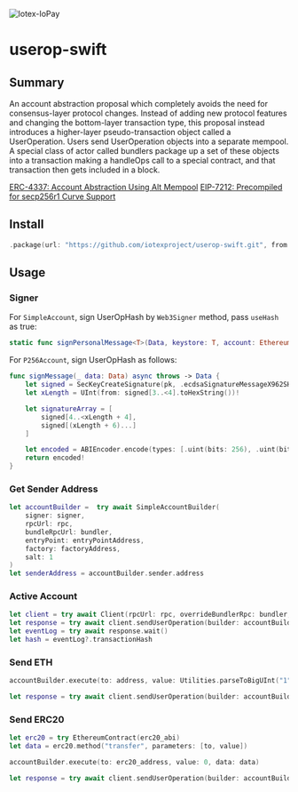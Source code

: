 ![Iotex-IoPay](https://github.com/iotexproject/userop-swift/assets/16026265/46911948-aa87-4fd3-9ddb-0a504f801f3f)


# userop-swift



## Summary
An account abstraction proposal which completely avoids the need for consensus-layer protocol changes. Instead of adding new protocol features and changing the bottom-layer transaction type, this proposal instead introduces a higher-layer pseudo-transaction object called a UserOperation. Users send UserOperation objects into a separate mempool. A special class of actor called bundlers package up a set of these objects into a transaction making a handleOps call to a special contract, and that transaction then gets included in a block.
 
[ERC-4337: Account Abstraction Using Alt Mempool](https://eips.ethereum.org/EIPS/eip-4337)
[EIP-7212: Precompiled for secp256r1 Curve Support](https://eips.ethereum.org/EIPS/eip-7212)

## Install

```swift
.package(url: "https://github.com/iotexproject/userop-swift.git", from: "x.y.z")
```

## Usage

### Signer
For `SimpleAccount`, sign UserOpHash by `Web3Signer` method, pass `useHash` as true:
```swift
static func signPersonalMessage<T>(Data, keystore: T, account: EthereumAddress, password: String, useHash: Bool, useExtraEntropy: Bool) throws -> Data?
```

For `P256Account`, sign UserOpHash as follows: 
```swift
func signMessage(_ data: Data) async throws -> Data {
    let signed = SecKeyCreateSignature(pk, .ecdsaSignatureMessageX962SHA256, data as CFData, nil)! as Data
    let xLength = UInt(from: signed[3..<4].toHexString())!

    let signatureArray = [
        signed[4..<xLength + 4],
        signed[(xLength + 6)...]
    ]

    let encoded = ABIEncoder.encode(types: [.uint(bits: 256), .uint(bits: 256)], values: signatureArray)
    return encoded!
}
```

### Get Sender Address
```swift
let accountBuilder =  try await SimpleAccountBuilder(
    signer: signer,
    rpcUrl: rpc,
    bundleRpcUrl: bundler,
    entryPoint: entryPointAddress,
    factory: factoryAddress,
    salt: 1
)
let senderAddress = accountBuilder.sender.address
```

### Active Account
```swift
let client = try await Client(rpcUrl: rpc, overrideBundlerRpc: bundler, entryPoint: entryPointAddress)
let response = try await client.sendUserOperation(builder: accountBuilder)
let eventLog = try await response.wait()
let hash = eventLog?.transactionHash
```

### Send ETH
```swift
accountBuilder.execute(to: address, value: Utilities.parseToBigUInt("1", units: .ether)!, data: Data())

let response = try await client.sendUserOperation(builder: accountBuilder)
```

### Send ERC20
```swift
let erc20 = try EthereumContract(erc20_abi)
let data = erc20.method("transfer", parameters: [to, value])

accountBuilder.execute(to: erc20_address, value: 0, data: data)

let response = try await client.sendUserOperation(builder: accountBuilder)
```

